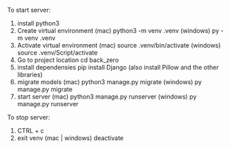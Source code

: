 To start server:
1. install python3
2. Create virtual environment
    (mac) python3 -m venv .venv
    (windows) py -m venv .venv
3. Activate virtual environment
    (mac) source .venv/bin/activate
    (windows) source .venv/Script/activate
4. Go to project location
    cd back_zero
5. install dependensies
    pip install Django
    (also install Pillow and the other libraries)
6. migrate models
    (mac) python3 manage.py migrate
    (windows) py manage.py migrate
7. start server
    (mac) python3 manage.py runserver
    (windows) py manage.py runserver

To stop server:
1. CTRL + c
2. exit venv
    (mac | windows) deactivate